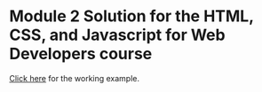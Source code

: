 # Module 2 Solution for the HTML, CSS, and Javascript for Web Developers course

[Click here](https://vichofs.github.io/module2-solution/) for the working example.
